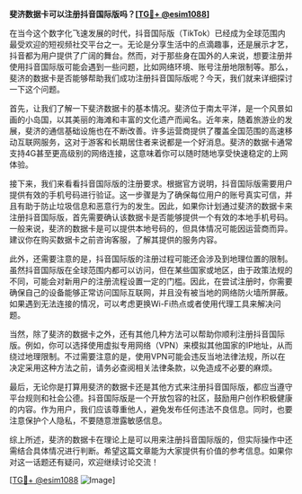 **斐济数据卡可以注册抖音国际版吗？[[TG💪+ @esim1088](https://t.me/s/esim1088)]**

在当今这个数字化飞速发展的时代，抖音国际版（TikTok）已经成为全球范围内最受欢迎的短视频社交平台之一。无论是分享生活中的点滴趣事，还是展示才艺，抖音都为用户提供了广阔的舞台。然而，对于那些身在国外的人来说，想要注册并使用抖音国际版可能会遇到一些问题，比如网络环境、账号注册地限制等。那么，斐济的数据卡是否能够帮助我们成功注册抖音国际版呢？今天，我们就来详细探讨一下这个问题。

首先，让我们了解一下斐济数据卡的基本情况。斐济位于南太平洋，是一个风景如画的小岛国，以其美丽的海滩和丰富的文化遗产而闻名。近年来，随着旅游业的发展，斐济的通信基础设施也在不断改善。许多运营商提供了覆盖全国范围的高速移动互联网服务，这对于游客和长期居住者来说都是一个好消息。斐济的数据卡通常支持4G甚至更高级别的网络连接，这意味着你可以随时随地享受快速稳定的上网体验。

接下来，我们来看看抖音国际版的注册要求。根据官方说明，抖音国际版需要用户提供有效的手机号码进行验证。这一步骤是为了确保每位用户的账号真实可信，并且有助于防止垃圾信息和恶意行为的发生。因此，如果你计划通过斐济的数据卡来注册抖音国际版，首先需要确认该数据卡是否能够提供一个有效的本地手机号码。一般来说，斐济的数据卡是可以提供本地号码的，但具体情况可能因运营商而异。建议你在购买数据卡之前咨询客服，了解其提供的服务内容。

此外，还需要注意的是，抖音国际版的注册过程可能还会涉及到地理位置的限制。虽然抖音国际版在全球范围内都可以访问，但在某些国家或地区，由于政策法规的不同，可能会对新用户的注册流程设置一定的门槛。因此，在尝试注册时，你需要确保自己的设备能够正常访问国际互联网，并且没有被当地的网络防火墙所屏蔽。如果遇到无法连接的情况，可以考虑更换Wi-Fi热点或者使用代理工具来解决问题。

当然，除了斐济的数据卡之外，还有其他几种方法可以帮助你顺利注册抖音国际版。例如，你可以选择使用虚拟专用网络（VPN）来模拟其他国家的IP地址，从而绕过地理限制。不过需要注意的是，使用VPN可能会违反当地法律法规，所以在决定采用这种方法之前，请务必查阅相关法律条款，以免造成不必要的麻烦。

最后，无论你是打算用斐济的数据卡还是其他方式来注册抖音国际版，都应当遵守平台规则和社会公德。抖音国际版是一个开放包容的社区，鼓励用户创作积极健康的内容。作为用户，我们应该尊重他人，避免发布任何违法不良信息。同时，也要注意保护个人隐私，不要随意泄露敏感信息。

综上所述，斐济的数据卡在理论上是可以用来注册抖音国际版的，但实际操作中还需结合具体情况进行判断。希望这篇文章能为大家提供有价值的参考信息。如果你对这一话题还有疑问，欢迎继续讨论交流！

[[TG💪+ @esim1088](https://t.me/s/esim1088) ![Image](https://i.postimg.cc/4NQfJmqS/Snipaste-2025-05-13-00-14-12.png)]